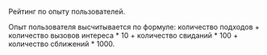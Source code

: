 Рейтинг по опыту пользователей. 

Опыт пользователя высчитывается по формуле: количество подходов + количество вызовов интереса * 10 + количество свиданий * 100 + количество сближений * 1000.